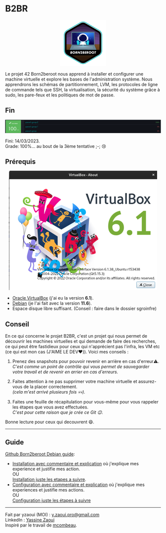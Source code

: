 # B2BR

<p align="center">
  <img src="https://github.com/mcombeau/mcombeau/blob/main/42_badges/born2beroote.png" alt="Born2beroot 42 project badge"/>
</p>
Le projet 42 Born2beroot nous apprend à installer et configurer une machine virtuelle et explore les bases de l'administration système. Nous apprendrons les schémas de partitionnement, LVM, les protocoles de ligne de commande tels que SSH, la virtualisation, la sécurité du système grâce à sudo, les pare-feux et les politiques de mot de passe.

## Fin

<p align="center">
  <img src="https://github.com/yatsuZ/B2BR/blob/main/image/Succes/succesB2BR.png" alt="Born2beroot Note 3 tentatives au bout de la troisième tentative 100%"/>
</p>
Fini: 14/03/2023.
<br>
Grade: 100%... au bout de la 3ème tentative ;-; &#x1F622;

## Prérequis
<p align="center">
  <img src="https://github.com/yatsuZ/B2BR/blob/main/image/Succes/Virtual-BOX-version-pti.png" alt="version 6.6 virtual box"/>
</p>

* [Oracle VirtualBox](https://www.virtualbox.org/) (j'ai eu la version <strong>6.1</strong>).<br>
* [Debian](https://www.debian.org/distrib/netinst) (je l'ai fait avec la version <strong>11.6</strong>).<br>
* Espace disque libre suffisant. (Conseil : faire dans le dossier sgroinfre)

## Conseil

En ce qui concerne le projet B2BR, c'est un projet qui nous permet de découvrir les machines virtuelles et qui demande de faire des recherches, ce qui peut être fastidieux pour ceux qui n'apprécient pas l'infra, les VM etc (ce qui est mon cas (J'AIME LE DEV:heart:)). Voici mes conseils :

1. Prenez des snapshots pour pouvoir revenir en arrière en cas d'erreur:warning:.
<br>*C'est comme un point de contrôle qui vous permet de sauvegarder votre travail et de revenir en arrier en cas d'erreurs.*

2. Faites attention à ne pas supprimer votre machine virtuelle et assurez-vous de la placer correctement.
<br>*(cela m'est arrivé plusieurs fois :skull::skull:).*

3. Faites une feuille de récapitulation pour vous-même pour vous rappeler les étapes que vous avez effectuées.
<br>*C'est pour cette raison que je crée ce Git :wink:.*

Bonne lecture pour ceux qui decouvrent :smile:.

---
## Guide

[Github Born2beroot Debian guide]():
* [Installation avec commentaire et explication](https://github.com/yatsuZ/B2BR/blob/main/Guide/Installation.md) où j'explique mes experience et justifie mes action.<br>OU<br>[Installation juste les etapes a suivre](https://github.com/yatsuZ/B2BR/blob/main/Guide/Installation_NoComment.md).
* [Configuration avec commentaire et explication](https://github.com/yatsuZ/B2BR/blob/main/Guide/Configuration.md) où j'explique mes experiences et justifie mes actions.<br>OU<br>[Configuration juste les étapes à suivre](https://github.com/yatsuZ/B2BR/blob/main/Guide/Configuration_NoComment.md)

---
Fait par yzaoui (MOI) : y.zaoui.pro@gmail.com
<br>LinkedIn : [Yassine Zaoui](https://www.linkedin.com/in/yassine-zaoui-23b005229/)
<br>
Inspiré par le travail de [mcombeau](https://github.com/mcombeau/Born2beroot).
